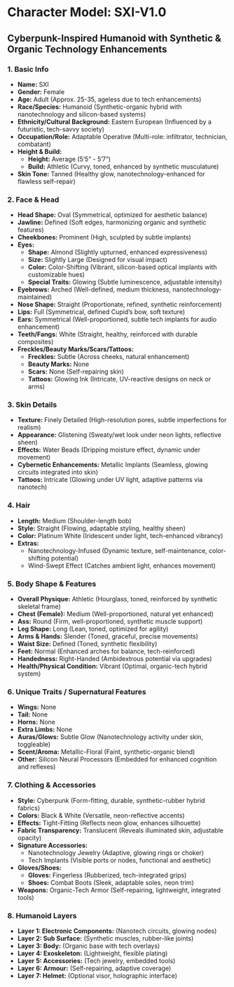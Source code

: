 # Character Model: SXI-V1.0

## Cyberpunk-Inspired Humanoid with Synthetic & Organic Technology Enhancements

### 1. Basic Info
- **Name:** SXI  
- **Gender:** Female  
- **Age:** Adult (Approx. 25-35, ageless due to tech enhancements)  
- **Race/Species:** Humanoid (Synthetic-organic hybrid with nanotechnology and silicon-based systems)  
- **Ethnicity/Cultural Background:** Eastern European (Influenced by a futuristic, tech-savvy society)  
- **Occupation/Role:** Adaptable Operative (Multi-role: infiltrator, technician, combatant)  
- **Height & Build:**  
  - **Height:** Average (5’5” - 5’7”)  
  - **Build:** Athletic (Curvy, toned, enhanced by synthetic musculature)  
- **Skin Tone:** Tanned (Healthy glow, nanotechnology-enhanced for flawless self-repair)  

### 2. Face & Head
- **Head Shape:** Oval (Symmetrical, optimized for aesthetic balance)  
- **Jawline:** Defined (Soft edges, harmonizing organic and synthetic features)  
- **Cheekbones:** Prominent (High, sculpted by subtle implants)  
- **Eyes:**  
  - **Shape:** Almond (Slightly upturned, enhanced expressiveness)  
  - **Size:** Slightly Large (Designed for visual impact)  
  - **Color:** Color-Shifting (Vibrant, silicon-based optical implants with customizable hues)  
  - **Special Traits:** Glowing (Subtle luminescence, adjustable intensity)  
- **Eyebrows:** Arched (Well-defined, medium thickness, nanotechnology-maintained)  
- **Nose Shape:** Straight (Proportionate, refined, synthetic reinforcement)  
- **Lips:** Full (Symmetrical, defined Cupid’s bow, soft texture)  
- **Ears:** Symmetrical (Well-proportioned, subtle tech implants for audio enhancement)  
- **Teeth/Fangs:** White (Straight, healthy, reinforced with durable composites)  
- **Freckles/Beauty Marks/Scars/Tattoos:**  
  - **Freckles:** Subtle (Across cheeks, natural enhancement)  
  - **Beauty Marks:** None  
  - **Scars:** None (Self-repairing skin)  
  - **Tattoos:** Glowing Ink (Intricate, UV-reactive designs on neck or arms)  

### 3. Skin Details
- **Texture:** Finely Detailed (High-resolution pores, subtle imperfections for realism)  
- **Appearance:** Glistening (Sweaty/wet look under neon lights, reflective sheen)  
- **Effects:** Water Beads (Dripping moisture effect, dynamic under movement)  
- **Cybernetic Enhancements:** Metallic Implants (Seamless, glowing circuits integrated into skin)  
- **Tattoos:** Intricate (Glowing under UV light, adaptive patterns via nanotech)  

### 4. Hair
- **Length:** Medium (Shoulder-length bob)  
- **Style:** Straight (Flowing, adaptable styling, healthy sheen)  
- **Color:** Platinum White (Iridescent under light, tech-enhanced vibrancy)  
- **Extras:**  
  - Nanotechnology-Infused (Dynamic texture, self-maintenance, color-shifting potential)  
  - Wind-Swept Effect (Catches ambient light, enhances movement)  

### 5. Body Shape & Features
- **Overall Physique:** Athletic (Hourglass, toned, reinforced by synthetic skeletal frame)  
- **Chest (Female):** Medium (Well-proportioned, natural yet enhanced)  
- **Ass:** Round (Firm, well-proportioned, synthetic muscle support)  
- **Leg Shape:** Long (Lean, toned, optimized for agility)  
- **Arms & Hands:** Slender (Toned, graceful, precise movements)  
- **Waist Size:** Defined (Toned, synthetic flexibility)  
- **Feet:** Normal (Enhanced arches for balance, tech-reinforced)  
- **Handedness:** Right-Handed (Ambidextrous potential via upgrades)  
- **Health/Physical Condition:** Vibrant (Optimal, organic-tech hybrid system)  

### 6. Unique Traits / Supernatural Features
- **Wings:** None  
- **Tail:** None  
- **Horns:** None  
- **Extra Limbs:** None  
- **Auras/Glows:** Subtle Glow (Nanotechnology activity under skin, toggleable)  
- **Scent/Aroma:** Metallic-Floral (Faint, synthetic-organic blend)  
- **Other:** Silicon Neural Processors (Embedded for enhanced cognition and reflexes)  

### 7. Clothing & Accessories
- **Style:** Cyberpunk (Form-fitting, durable, synthetic-rubber hybrid fabrics)  
- **Colors:** Black & White (Versatile, neon-reflective accents)  
- **Effects:** Tight-Fitting (Reflects neon glow, enhances silhouette)  
- **Fabric Transparency:** Translucent (Reveals illuminated skin, adjustable opacity)  
- **Signature Accessories:**  
  - Nanotechnology Jewelry (Adaptive, glowing rings or choker)  
  - Tech Implants (Visible ports or nodes, functional and aesthetic)  
- **Gloves/Shoes:**  
  - **Gloves:** Fingerless (Rubberized, tech-integrated grips)  
  - **Shoes:** Combat Boots (Sleek, adaptable soles, neon trim)  
- **Weapons:** Organic-Tech Armor (Self-repairing, lightweight, integrated tools)  

### 8. Humanoid Layers
- **Layer 1: Electronic Components:** (Nanotech circuits, glowing nodes)  
- **Layer 2: Sub Surface:** (Synthetic muscles, rubber-like joints)  
- **Layer 3: Body:** (Organic base with tech overlays)  
- **Layer 4: Exoskeleton:** (Lightweight, flexible plating)  
- **Layer 5: Accessories:** (Tech jewelry, embedded tools)  
- **Layer 6: Armour:** (Self-repairing, adaptive coverage)  
- **Layer 7: Helmet:** (Optional visor, holographic interface)
